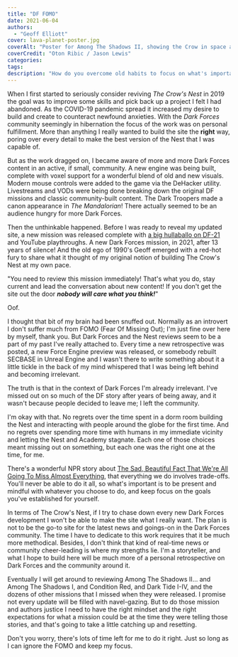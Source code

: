 ```yaml
---
title: "DF FOMO"
date: 2021-06-04
authors: 
  - "Geoff Elliott"
cover: lava-planet-poster.jpg
coverAlt: "Poster for Among The Shadows II, showing the Crow in space above a lava planet."
coverCredit: "Oton Ribic / Jason Lewis"
categories:
tags:
description: "How do you overcome old habits to focus on what's important when your ego is screaming that you're missing out?"
---
```


When I first started to seriously consider reviving *The Crow's Nest* in 2019 the goal was to improve some skills and pick back up a project I felt I had abandoned. As the COVID-19 pandemic spread it increased my desire to build and create to counteract newfound anxieties. With the *Dark Forces* community seemingly in hibernation the focus of the work was on personal fulfillment. More than anything I really wanted to build the site the **right** way, poring over every detail to make the best version of the Nest that I was capable of.

But as the work dragged on, I became aware of more and more Dark Forces content in an active, if small, community. A new engine was being built, complete with voxel support for a wonderful blend of old and new visuals. Modern mouse controls were added to the game via the DeHacker utility. Livestreams and VODs were being done breaking down the original DF missions and classic community-built content. The Dark Troopers made a canon appearance in *The Mandalorian*! There actually seemed to be an audience hungry for more Dark Forces.

Then the unthinkable happened. Before I was ready to reveal my updated site, a new mission was released complete with [a big hullaballo on DF-21](https://df-21.net/?post=53) and YouTube playthroughs. A new Dark Forces mission, in 2021, after 13 years of silence! And the old ego of 1990's Geoff emerged with a red-hot fury to share what it thought of my original notion of building The Crow's Nest at my own pace.

<span class="amber">"You need to review this mission immediately! That's what you do, stay current and lead the conversation about new content! If you don't get the site out the door <strong>*nobody will care what you think!*</strong>"</span>

Oof. 

I thought that bit of my brain had been snuffed out. Normally as an introvert I don't suffer much from FOMO (Fear Of Missing Out); I'm just fine over here by myself, thank you. But Dark Forces and the Nest reviews seem to be a part of my past I've really attached to. Every time a new retrospective was posted, a new Force Engine preview was released, or somebody rebuilt SECBASE in Unreal Engine and I wasn't there to write something about it a little tickle in the back of my mind whispered that I was being left behind and becoming irrelevant.

The truth is that in the context of Dark Forces I'm already irrelevant. I've missed out on so much of the DF story after years of being away, and it wasn't because people decided to leave me; I left the community. 

I'm okay with that. No regrets over the time spent in a dorm room building the Nest and interacting with people around the globe for the first time. And no regrets over spending more time with humans in my immediate vicinity and letting the Nest and Academy stagnate. Each one of those choices meant missing out on something, but each one was the right one at the time, for me.

There's a wonderful NPR story about [The Sad, Beautiful Fact That We're All Going To Miss Almost Everything](https://www.npr.org/2011/04/18/135508305/the-sad-beautiful-fact-that-were-all-going-to-miss-almost-everything), that everything we do involves trade-offs. You'll never be able to do it all, so what's important is to be present and mindful with whatever you choose to do, and keep focus on the goals you've established for yourself. 

In terms of The Crow's Nest, if I try to chase down every new Dark Forces development I won't be able to make the site what I really want. The plan is not to be the go-to site for the latest news and goings-on in the Dark Forces community. The time I have to dedicate to this work requires that it be much more methodical. Besides, I don't think that kind of real-time news or community cheer-leading is where my strengths lie. I'm a storyteller, and what I hope to build here will be much more of a personal retrospective on Dark Forces and the community around it.

Eventually I will get around to reviewing Among The Shadows II... and Among The Shadows I, and Condition Red, and Dark Tide I-IV, and the dozens of other missions that I missed when they were released. I promise not every update will be filled with navel-gazing. But to do those mission and authors justice I need to have the right mindset and the right expectations for what a mission could be at the time they were telling those stories, and that's going to take a little catching up and resetting. 

Don't you worry, there's lots of time left for me to do it right. Just so long as I can ignore the FOMO and keep my focus.
